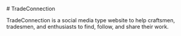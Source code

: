 # TradeConnection

TradeConnection is a social media type website to help craftsmen, tradesmen, and enthusiasts to find, follow, and share their work.
